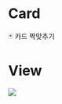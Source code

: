 # Card
🃏 카드 짝맞추기
# View
![](https://images.velog.io/images/nsunny0908/post/4133348f-7a40-49de-99eb-0ec0570bcc2a/card.gif)